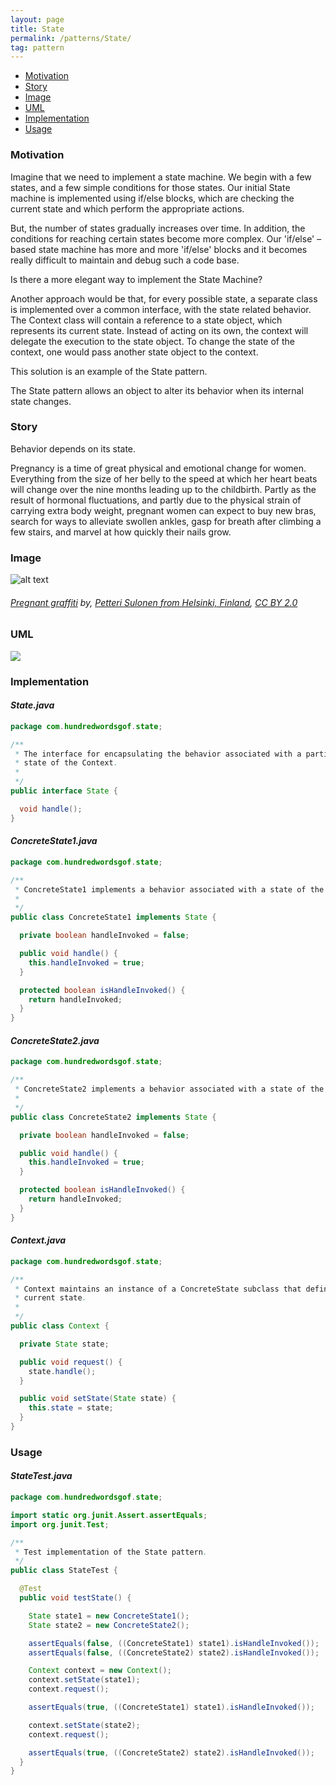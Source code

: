 ```yaml
---
layout: page
title: State
permalink: /patterns/State/
tag: pattern
---
```


* [Motivation](#Motivation)
* [Story](#Story)
* [Image](#Image)
* [UML](#UML)
* [Implementation](#Implementation)
* [Usage](#Usage)


###  <a id="Motivation"></a>Motivation 

Imagine that we need to implement a state machine. 
We begin with a few states, and a few simple conditions for those states. 
Our initial State machine is implemented using if/else blocks, which are checking the current state and which perform the appropriate actions.


But, the number of states gradually increases over time. 
In addition, the conditions for reaching certain states become more complex. 
Our 'if/else' – based state machine has more and more 'if/else' blocks and it becomes really difficult to maintain and debug such a code base.


Is there a more elegant way to implement the State Machine?


Another approach would be that, for every possible state, a separate class is implemented over a common  interface, with the state related behavior. 
The Context class will contain a reference to a state object, which represents its current state. 
Instead of acting on its own, the context will delegate the execution to the state object. 
To change the state of the context, one would pass another state object to the context.


This solution is an example of the State pattern.


The State pattern allows an object to alter its behavior when its internal state changes.






###  <a id="Story"></a>Story 

Behavior depends on its state.


Pregnancy is a time of great physical and emotional change for women. 
Everything from the size of her belly to the speed at which her heart beats will change over the nine months leading up to the childbirth. 
Partly as the result of hormonal fluctuations, and partly due to the physical strain of carrying extra body weight, 
pregnant women can expect to buy new bras, search for ways to alleviate swollen ankles, gasp for breath after climbing a few stairs, 
and marvel at how quickly their nails grow.






###  <a id="Image"></a>Image 


![alt text](http://www.design-patterns-stories.com/assets/img/image/state.jpg "Human Pregnancy")  
###### <a href="https://commons.wikimedia.org/wiki/File:Pregnant_graffiti.jpg">Pregnant graffiti</a> by, <a href="http://flickr.com/photos/19616008@N00">Petteri Sulonen from Helsinki, Finland</a>, <a href="https://creativecommons.org/licenses/by/2.0/legalcode">CC BY 2.0</a>



###  <a id="UML"></a>UML
[![](http://www.design-patterns-stories.com/assets/img/uml/state.png)](http://www.design-patterns-stories.com/assets/img/uml/state.png)

###  <a id="Implementation"></a>Implementation 

#### *State.java* 
```java 
package com.hundredwordsgof.state;

/**
 * The interface for encapsulating the behavior associated with a particular
 * state of the Context.
 *
 */
public interface State {

  void handle();
}
```

#### *ConcreteState1.java* 
```java 
package com.hundredwordsgof.state;

/**
 * ConcreteState1 implements a behavior associated with a state of the Context.
 *
 */
public class ConcreteState1 implements State {

  private boolean handleInvoked = false;

  public void handle() {
    this.handleInvoked = true;
  }

  protected boolean isHandleInvoked() {
    return handleInvoked;
  }
}
```

#### *ConcreteState2.java* 
```java 
package com.hundredwordsgof.state;

/**
 * ConcreteState2 implements a behavior associated with a state of the Context.
 *
 */
public class ConcreteState2 implements State {

  private boolean handleInvoked = false;

  public void handle() {
    this.handleInvoked = true;
  }

  protected boolean isHandleInvoked() {
    return handleInvoked;
  }
}
```

#### *Context.java* 
```java 
package com.hundredwordsgof.state;

/**
 * Context maintains an instance of a ConcreteState subclass that defines the
 * current state.
 *
 */
public class Context {

  private State state;

  public void request() {
    state.handle();
  }

  public void setState(State state) {
    this.state = state;
  }
}
```

###  <a id="Usage"></a>Usage 

#### *StateTest.java* 
```java 
package com.hundredwordsgof.state;

import static org.junit.Assert.assertEquals;
import org.junit.Test;

/**
 * Test implementation of the State pattern.
 */
public class StateTest {

  @Test
  public void testState() {

    State state1 = new ConcreteState1();
    State state2 = new ConcreteState2();

    assertEquals(false, ((ConcreteState1) state1).isHandleInvoked());
    assertEquals(false, ((ConcreteState2) state2).isHandleInvoked());

    Context context = new Context();
    context.setState(state1);
    context.request();

    assertEquals(true, ((ConcreteState1) state1).isHandleInvoked());

    context.setState(state2);
    context.request();

    assertEquals(true, ((ConcreteState2) state2).isHandleInvoked());
  }
}
```

